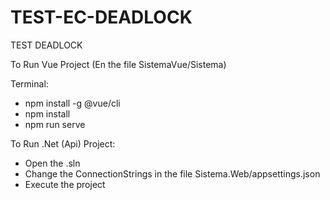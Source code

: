 # TEST-EC-DEADLOCK
TEST DEADLOCK

To Run Vue Project (En the file SistemaVue/Sistema)

Terminal: 
- npm install -g @vue/cli
- npm install
- npm run serve

To Run .Net (Api) Project:

- Open the .sln
- Change the ConnectionStrings in the file Sistema.Web/appsettings.json
- Execute the project
